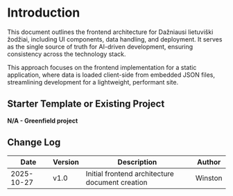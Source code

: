 # Introduction

This document outlines the frontend architecture for Dažniausi lietuviški žodžiai, including UI components, data handling, and deployment. It serves as the single source of truth for AI-driven development, ensuring consistency across the technology stack.

This approach focuses on the frontend implementation for a static application, where data is loaded client-side from embedded JSON files, streamlining development for a lightweight, performant site.

## Starter Template or Existing Project

**N/A - Greenfield project**

## Change Log

| Date | Version | Description | Author |
|------|---------|-------------|--------|
| 2025-10-27 | v1.0 | Initial frontend architecture document creation | Winston |
